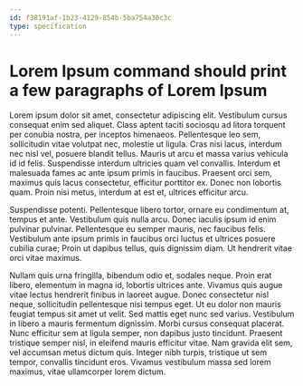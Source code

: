 ```yaml
---
id: f38191af-1b23-4129-854b-5ba754a30c3c
type: specification
---
```


# Lorem Ipsum command should print a few paragraphs of Lorem Ipsum

Lorem ipsum dolor sit amet, consectetur adipiscing elit. Vestibulum cursus consequat enim sed aliquet. Class aptent taciti sociosqu ad litora torquent per conubia nostra, per inceptos himenaeos. Pellentesque leo sem, sollicitudin vitae volutpat nec, molestie ut ligula. Cras nisi lacus, interdum nec nisl vel, posuere blandit tellus. Mauris ut arcu et massa varius vehicula id id felis. Suspendisse interdum ultricies quam vel convallis. Interdum et malesuada fames ac ante ipsum primis in faucibus. Praesent orci sem, maximus quis lacus consectetur, efficitur porttitor ex. Donec non lobortis quam. Proin nisi metus, interdum at est et, ultrices efficitur arcu.

Suspendisse potenti. Pellentesque libero tortor, ornare eu condimentum at, tempus et ante. Vestibulum quis nulla arcu. Donec iaculis ipsum id enim pulvinar pulvinar. Pellentesque eu semper mauris, nec faucibus felis. Vestibulum ante ipsum primis in faucibus orci luctus et ultrices posuere cubilia curae; Proin ut dapibus tellus, quis dignissim diam. Ut hendrerit vitae orci vitae maximus.

Nullam quis urna fringilla, bibendum odio et, sodales neque. Proin erat libero, elementum in magna id, lobortis ultrices ante. Vivamus quis augue vitae lectus hendrerit finibus in laoreet augue. Donec consectetur nisl neque, sollicitudin pellentesque nisi tempus eget. Ut eu dolor non mauris feugiat tempus sit amet ut velit. Sed mattis eget nunc sed varius. Vestibulum in libero a mauris fermentum dignissim. Morbi cursus consequat placerat. Nunc efficitur sem at ligula semper, non dapibus justo tincidunt. Praesent tristique semper nisl, in eleifend mauris efficitur vitae. Nam gravida elit sem, vel accumsan metus dictum quis. Integer nibh turpis, tristique ut sem tempor, convallis tincidunt eros. Vivamus vestibulum massa sed lorem maximus, vitae ullamcorper lorem dictum.
